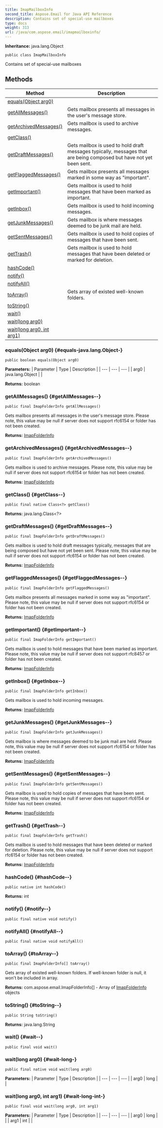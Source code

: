 ```yaml
---
title: ImapMailboxInfo
second_title: Aspose.Email for Java API Reference
description: Contains set of special-use mailboxes
type: docs
weight: 313
url: /java/com.aspose.email/imapmailboxinfo/
---
```

**Inheritance:**
java.lang.Object
```
public class ImapMailboxInfo
```

Contains set of special-use mailboxes
## Methods

| Method | Description |
| --- | --- |
| [equals(Object arg0)](#equals-java.lang.Object-) |  |
| [getAllMessages()](#getAllMessages--) | Gets mailbox presents all messages in the user's message store. |
| [getArchivedMessages()](#getArchivedMessages--) | Gets mailbox is used to archive messages. |
| [getClass()](#getClass--) |  |
| [getDraftMessages()](#getDraftMessages--) | Gets mailbox is used to hold draft messages typically, messages that are being composed but have not yet been sent. |
| [getFlaggedMessages()](#getFlaggedMessages--) | Gets mailbox presents all messages marked in some way as "important". |
| [getImportant()](#getImportant--) | Gets mailbox is used to hold messages that have been marked as important. |
| [getInbox()](#getInbox--) | Gets mailbox is used to hold incoming messages. |
| [getJunkMessages()](#getJunkMessages--) | Gets mailbox is where messages deemed to be junk mail are held. |
| [getSentMessages()](#getSentMessages--) | Gets mailbox is used to hold copies of messages that have been sent. |
| [getTrash()](#getTrash--) | Gets mailbox is used to hold messages that have been deleted or marked for deletion. |
| [hashCode()](#hashCode--) |  |
| [notify()](#notify--) |  |
| [notifyAll()](#notifyAll--) |  |
| [toArray()](#toArray--) | Gets array of existed well-known folders. |
| [toString()](#toString--) |  |
| [wait()](#wait--) |  |
| [wait(long arg0)](#wait-long-) |  |
| [wait(long arg0, int arg1)](#wait-long-int-) |  |
### equals(Object arg0) {#equals-java.lang.Object-}
```
public boolean equals(Object arg0)
```




**Parameters:**
| Parameter | Type | Description |
| --- | --- | --- |
| arg0 | java.lang.Object |  |

**Returns:**
boolean
### getAllMessages() {#getAllMessages--}
```
public final ImapFolderInfo getAllMessages()
```


Gets mailbox presents all messages in the user's message store. Please note, this value may be null if server does not support rfc6154 or folder has not been created.

**Returns:**
[ImapFolderInfo](../../com.aspose.email/imapfolderinfo)
### getArchivedMessages() {#getArchivedMessages--}
```
public final ImapFolderInfo getArchivedMessages()
```


Gets mailbox is used to archive messages. Please note, this value may be null if server does not support rfc6154 or folder has not been created.

**Returns:**
[ImapFolderInfo](../../com.aspose.email/imapfolderinfo)
### getClass() {#getClass--}
```
public final native Class<?> getClass()
```




**Returns:**
java.lang.Class<?>
### getDraftMessages() {#getDraftMessages--}
```
public final ImapFolderInfo getDraftMessages()
```


Gets mailbox is used to hold draft messages typically, messages that are being composed but have not yet been sent. Please note, this value may be null if server does not support rfc6154 or folder has not been created.

**Returns:**
[ImapFolderInfo](../../com.aspose.email/imapfolderinfo)
### getFlaggedMessages() {#getFlaggedMessages--}
```
public final ImapFolderInfo getFlaggedMessages()
```


Gets mailbox presents all messages marked in some way as "important". Please note, this value may be null if server does not support rfc6154 or folder has not been created.

**Returns:**
[ImapFolderInfo](../../com.aspose.email/imapfolderinfo)
### getImportant() {#getImportant--}
```
public final ImapFolderInfo getImportant()
```


Gets mailbox is used to hold messages that have been marked as important. Please note, this value may be null if server does not support rfc8457 or folder has not been created.

**Returns:**
[ImapFolderInfo](../../com.aspose.email/imapfolderinfo)
### getInbox() {#getInbox--}
```
public final ImapFolderInfo getInbox()
```


Gets mailbox is used to hold incoming messages.

**Returns:**
[ImapFolderInfo](../../com.aspose.email/imapfolderinfo)
### getJunkMessages() {#getJunkMessages--}
```
public final ImapFolderInfo getJunkMessages()
```


Gets mailbox is where messages deemed to be junk mail are held. Please note, this value may be null if server does not support rfc6154 or folder has not been created.

**Returns:**
[ImapFolderInfo](../../com.aspose.email/imapfolderinfo)
### getSentMessages() {#getSentMessages--}
```
public final ImapFolderInfo getSentMessages()
```


Gets mailbox is used to hold copies of messages that have been sent. Please note, this value may be null if server does not support rfc6154 or folder has not been created.

**Returns:**
[ImapFolderInfo](../../com.aspose.email/imapfolderinfo)
### getTrash() {#getTrash--}
```
public final ImapFolderInfo getTrash()
```


Gets mailbox is used to hold messages that have been deleted or marked for deletion. Please note, this value may be null if server does not support rfc6154 or folder has not been created.

**Returns:**
[ImapFolderInfo](../../com.aspose.email/imapfolderinfo)
### hashCode() {#hashCode--}
```
public native int hashCode()
```




**Returns:**
int
### notify() {#notify--}
```
public final native void notify()
```




### notifyAll() {#notifyAll--}
```
public final native void notifyAll()
```




### toArray() {#toArray--}
```
public final ImapFolderInfo[] toArray()
```


Gets array of existed well-known folders. If well-known folder is null, it won't be included in array.

**Returns:**
com.aspose.email.ImapFolderInfo[] - Array of [ImapFolderInfo](../../com.aspose.email/imapfolderinfo) objects
### toString() {#toString--}
```
public String toString()
```




**Returns:**
java.lang.String
### wait() {#wait--}
```
public final void wait()
```




### wait(long arg0) {#wait-long-}
```
public final native void wait(long arg0)
```




**Parameters:**
| Parameter | Type | Description |
| --- | --- | --- |
| arg0 | long |  |

### wait(long arg0, int arg1) {#wait-long-int-}
```
public final void wait(long arg0, int arg1)
```




**Parameters:**
| Parameter | Type | Description |
| --- | --- | --- |
| arg0 | long |  |
| arg1 | int |  |

